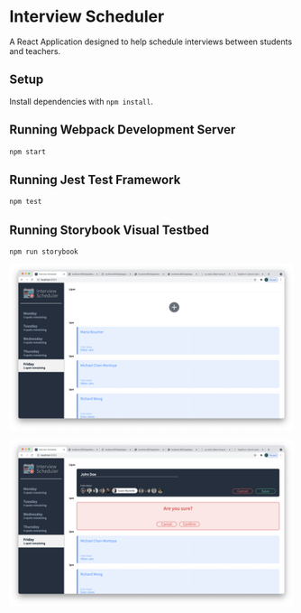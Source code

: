 # Interview Scheduler

A React Application designed to help schedule interviews between students and teachers.

## Setup

Install dependencies with `npm install`.

## Running Webpack Development Server

```sh
npm start
```

## Running Jest Test Framework

```sh
npm test
```

## Running Storybook Visual Testbed

```sh
npm run storybook
```


!["Main Page"](https://github.com/DeclawedLyon/Scheduler/blob/master/docs/Screen%20Shot%202021-09-10%20at%206.58.01%20PM.png?raw=true)

!["Create/Delete Appointments"](https://github.com/DeclawedLyon/Scheduler/blob/master/docs/Screen%20Shot%202021-09-10%20at%206.59.09%20PM.png?raw=true)